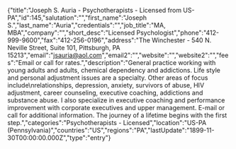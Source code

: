 {"title":"Joseph S. Auria - Psychotherapists - Licensed from US-PA","id":145,"salutation":"","first_name":"Joseph S.","last_name":"Auria","credentials":"","job_title":"MA, MBA","company":"","short_desc":"Licensed Psychologist","phone":"412-999-9600","fax":"412-256-0196","address":"The Winchester - 540 N. Neville  Street, Suite 101, Pittsburgh, PA 15213","email":"jsauria@aol.com","email2":"","website":"","website2":"","fees":"Email or call for rates.","description":"General practice working with young adults and adults, chemical dependency and addictions.  Life style and personal adjustment issues are a specialty. Other areas of focus include\nrelationships, depression, anxiety, survivors of abuse, HIV adjustment, career counseling, executive coaching, addictions and substance abuse. I also specialize in executive coaching and performance improvement with corporate executives and upper management.  E-mail or call for additional information. The journey of a lifetime begins with the first step.","categories":"Psychotherapists - Licensed","location":"US-PA (Pennsylvania)","countries":"US","regions":"PA","lastUpdate":"1899-11-30T00:00:00.000Z","type":"entry"}
